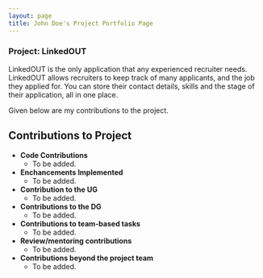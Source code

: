 ```yaml
---
layout: page
title: John Doe's Project Portfolio Page
---
```


### Project: LinkedOUT

LinkedOUT is the only application that any experienced recruiter needs. LinkedOUT allows recruiters to keep track of many applicants, and the job they applied for. You can store their contact details, skills and the stage of their application, all in one place. 

Given below are my contributions to the project.

## Contributions to Project
* **Code Contributions**
  * To be added.
* **Enchancements Implemented**
  * To be added.
* **Contribution to the UG**
  * To be added.
* **Contributions to the DG**
  * To be added.
* **Contributions to team-based tasks**
  * To be added.
* **Review/mentoring contributions**
  * To be added.
* **Contributions beyond the project team**
  * To be added.